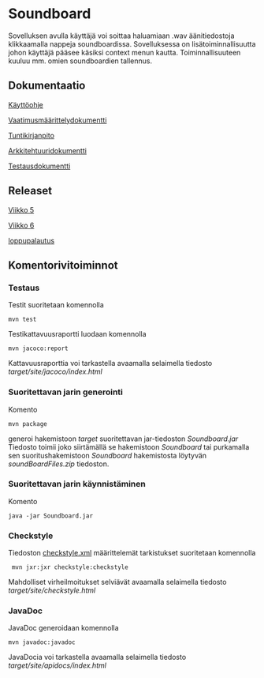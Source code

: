 # Soundboard

Sovelluksen avulla käyttäjä voi soittaa haluamiaan .wav äänitiedostoja klikkaamalla nappeja soundboardissa. Sovelluksessa on lisätoiminnallisuutta johon käyttäjä pääsee käsiksi context menun kautta. Toiminnallisuuteen kuuluu mm. omien soundboardien tallennus.

## Dokumentaatio

[Käyttöohje](https://github.com/synesteesia/ot-harjoitustyo/blob/master/dokumentointi/kayttoohje.md)

[Vaatimusmäärittelydokumentti](https://github.com/synesteesia/ot-harjoitustyo/blob/master/dokumentointi/vaatimusmaarittely.md)

[Tuntikirjanpito](https://github.com/synesteesia/ot-harjoitustyo/blob/master/dokumentointi/tuntikirjanpito.md)

[Arkkitehtuuridokumentti](https://github.com/synesteesia/ot-harjoitustyo/blob/master/dokumentointi/arkkitehtuuri.md)

[Testausdokumentti](https://github.com/synesteesia/ot-harjoitustyo/blob/master/dokumentointi/testaus.md)



## Releaset

[Viikko 5](https://github.com/synesteesia/ot-harjoitustyo/releases/tag/Viikko5)

[Viikko 6](https://github.com/synesteesia/ot-harjoitustyo/releases/tag/Viikko6)

[loppupalautus](https://github.com/synesteesia/ot-harjoitustyo/releases/tag/loppupalautus)

## Komentorivitoiminnot

### Testaus

Testit suoritetaan komennolla

```
mvn test
```

Testikattavuusraportti luodaan komennolla

```
mvn jacoco:report
```

Kattavuusraporttia voi tarkastella avaamalla selaimella tiedosto _target/site/jacoco/index.html_

### Suoritettavan jarin generointi

Komento

```
mvn package
```

generoi hakemistoon _target_ suoritettavan jar-tiedoston _Soundboard.jar_
Tiedosto toimii joko siirtämällä se hakemistoon _Soundboard_ tai purkamalla sen suoritushakemistoon _Soundboard_ hakemistosta löytyvän _soundBoardFiles.zip_ tiedoston.

### Suoritettavan jarin käynnistäminen

Komento

```
java -jar Soundboard.jar
```

### Checkstyle

Tiedoston [checkstyle.xml](https://github.com/synesteesia/ot-harjoitustyo/blob/master/Soundboard/checkstyle.xml) määrittelemät tarkistukset suoritetaan komennolla

```
 mvn jxr:jxr checkstyle:checkstyle
```

Mahdolliset virheilmoitukset selviävät avaamalla selaimella tiedosto _target/site/checkstyle.html_

### JavaDoc

JavaDoc generoidaan komennolla

```
mvn javadoc:javadoc
```

JavaDocia voi tarkastella avaamalla selaimella tiedosto _target/site/apidocs/index.html_
